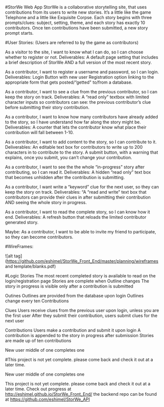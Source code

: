 #StorWe Web App
StorWe is a collaborative storytelling site, that uses contributions from its users to write new stories.  It’s a little like the game Telephone and a little like Exquisite Corpse.  Each story begins with three prompts/clues: subject, setting, theme, and each story has exactly 10 contributors. Once ten contributions have been submitted, a new story prompt starts.

#User Stories:
(Users are referred to by the game as contributors)

As a visitor to the site, I want to know what I can do, so I can choose whether to register or not.
 Deliverables: A default page setting that includes a brief description of StorWe AND a full version of the most recent story.
 
As a contributor, I want to register a username and password, so I can login.
  Deliverables: Login Button with new user Registration option linking to the appropriate form that gets posted/“getted"  to/from a database.

As a contributor, I want to see a clue from the previous contributor, so I can keep the story on track.
 Deliverables:  A “read only” textbox with limited character inputs so contributors can see: the previous contributor’s clue before submitting  their story contribution.  
 
As a contributor, I want to know how many contributors have already added to the story, so I have understand how far along the story might be.
Deliverables: A counter that lets the contributor know what place their contribution will fall between 1-10.

As a contributor, I want to add content to the story, so I can contribute to it.
 Deliverables: An editable text box for contributors to write up to 200 characters in to contribute to the story.  A submit button, with a warning that explains, once you submit, you can’t change  your contribution.

As a contributor, I want to see the the whole “in-progress” story after contributing, so I can read it.
Deliverables:  A hidden “read only” text box that becomes unhidden after the contribution  is submitting. 

As a contributor, I want write a “keyword” clue for the next user, so they can keep the story on track.
Deliverables: “A “read and write” text box that contributors can provide their clues in after submitting their contribution AND seeing the whole story in progress. 

As a contributor, I want to read the complete story, so I can know how it end. 
Deliverables: A refresh button that reloads the  limited contributor generated story.

Maybe: As a contributor, I want to be able to invite my friend to participate, so they can become contributors.

#WireFrames:

![alt tag](https://github.com/eshimel/StorWe_Front_End/master/planning/wireframes and template/blanks.pdf)



#Logic
Stories
 The most recent completed story is available to read on the login/registration page
 Stories are complete when Outline changes
 The story in progress is visible only after a contribution is submitted

Outines 
Outlines are provided from the database upon login
Outlines change every ten Contributions

Clues
Users receive clues from the previous user upon login, unless you are the first user
After they submit their contribution, users submit clues for the next user 

Contributions
Users make a contribution and submit it upon login
A contribution is appended to the story in progress after submission 
Stories are made up of ten contributions

New user
middle of one
completes one


#This project is not yet complete. please come back and check it out at a later time.



New user
middle of one
completes one


This project is not yet complete. please come back and check it out at a later time.
Check out progress at http://eshimel.github.io/StorWe_Front_End/
the backend repo can be found at https://github.com/eshimel/StorWe_API
